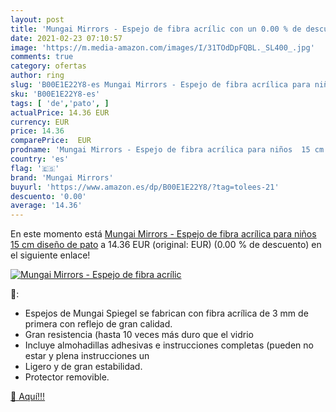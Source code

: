 ```yaml
---
layout: post
title: 'Mungai Mirrors - Espejo de fibra acrílic con un 0.00 % de descuento'
date: 2021-02-23 07:10:57
image: 'https://m.media-amazon.com/images/I/31TOdDpFQBL._SL400_.jpg'
comments: true
category: ofertas
author: ring
slug: 'B00E1E22Y8-es Mungai Mirrors - Espejo de fibra acrílica para niños 15 cm...'
sku: 'B00E1E22Y8-es'
tags: [ 'de','pato', ]
actualPrice: 14.36 EUR
currency: EUR
price: 14.36
comparePrice:  EUR
prodname: 'Mungai Mirrors - Espejo de fibra acrílica para niños  15 cm   diseño de pato'
country: 'es'
flag: '🇪🇸'
brand: 'Mungai Mirrors'
buyurl: 'https://www.amazon.es/dp/B00E1E22Y8/?tag=tolees-21'
descuento: '0.00'
average: '14.36'
---
```


En este momento está [Mungai Mirrors - Espejo de fibra acrílica para niños  15 cm   diseño de pato](https://www.amazon.es/dp/B00E1E22Y8/?tag=tolees-21) a 14.36 EUR (original:  EUR) (0.00 %  de descuento) en el siguiente enlace!

[![Mungai Mirrors - Espejo de fibra acrílic](https://m.media-amazon.com/images/I/31TOdDpFQBL._SL400_.jpg)](https://www.amazon.es/dp/B00E1E22Y8/?tag=tolees-21)

🔎:

- Espejos de Mungai Spiegel se fabrican con fibra acrílica de 3 mm de primera con reflejo de gran calidad.
- Gran resistencia (hasta 10 veces más duro que el vidrio
- Incluye almohadillas adhesivas e instrucciones completas (pueden no estar y plena instrucciones un
- Ligero y de gran estabilidad.
- Protector removible.

[🛒 Aquí!!!](https://www.amazon.es/dp/B00E1E22Y8/?tag=tolees-21)
